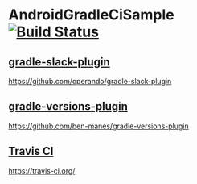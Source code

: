 # AndroidGradleCiSample [![Build Status](https://travis-ci.org/operando/AndroidGradleCiSample.svg?branch=master)](https://travis-ci.org/operando/AndroidGradleCiSample)


## [gradle-slack-plugin](https://github.com/operando/gradle-slack-plugin)

https://github.com/operando/gradle-slack-plugin


## [gradle-versions-plugin](https://github.com/ben-manes/gradle-versions-plugin)

https://github.com/ben-manes/gradle-versions-plugin


## [Travis CI](https://travis-ci.org/)

https://travis-ci.org/
